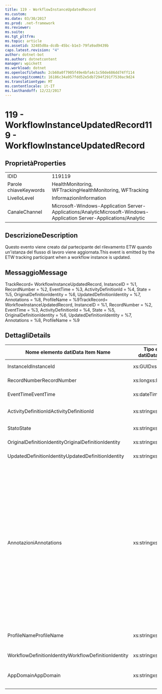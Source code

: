 ```yaml
---
title: 119 - WorkflowInstanceUpdatedRecord
ms.custom: 
ms.date: 03/30/2017
ms.prod: .net-framework
ms.reviewer: 
ms.suite: 
ms.tgt_pltfrm: 
ms.topic: article
ms.assetid: 32485d0a-dcdb-45bc-b1e3-79fa9ad9439b
caps.latest.revision: "4"
author: dotnet-bot
ms.author: dotnetcontent
manager: wpickett
ms.workload: dotnet
ms.openlocfilehash: 2cb60a0f7905f49e4bfa4c1c50de686dd74ff114
ms.sourcegitcommit: 16186c34a957fdd52e5db7294f291f7530ac9d24
ms.translationtype: MT
ms.contentlocale: it-IT
ms.lasthandoff: 12/22/2017
---
```

# <a name="119---workflowinstanceupdatedrecord"></a><span data-ttu-id="a36c6-102">119 - WorkflowInstanceUpdatedRecord</span><span class="sxs-lookup"><span data-stu-id="a36c6-102">119 - WorkflowInstanceUpdatedRecord</span></span>
## <a name="properties"></a><span data-ttu-id="a36c6-103">Proprietà</span><span class="sxs-lookup"><span data-stu-id="a36c6-103">Properties</span></span>  
  
|||  
|-|-|  
|<span data-ttu-id="a36c6-104">ID</span><span class="sxs-lookup"><span data-stu-id="a36c6-104">ID</span></span>|<span data-ttu-id="a36c6-105">119</span><span class="sxs-lookup"><span data-stu-id="a36c6-105">119</span></span>|  
|<span data-ttu-id="a36c6-106">Parole chiave</span><span class="sxs-lookup"><span data-stu-id="a36c6-106">Keywords</span></span>|<span data-ttu-id="a36c6-107">HealthMonitoring, WFTracking</span><span class="sxs-lookup"><span data-stu-id="a36c6-107">HealthMonitoring, WFTracking</span></span>|  
|<span data-ttu-id="a36c6-108">Livello</span><span class="sxs-lookup"><span data-stu-id="a36c6-108">Level</span></span>|<span data-ttu-id="a36c6-109">Informazioni</span><span class="sxs-lookup"><span data-stu-id="a36c6-109">Information</span></span>|  
|<span data-ttu-id="a36c6-110">Canale</span><span class="sxs-lookup"><span data-stu-id="a36c6-110">Channel</span></span>|<span data-ttu-id="a36c6-111">Microsoft-Windows-Application Server-Applications/Analytic</span><span class="sxs-lookup"><span data-stu-id="a36c6-111">Microsoft-Windows-Application Server-Applications/Analytic</span></span>|  
  
## <a name="description"></a><span data-ttu-id="a36c6-112">Descrizione</span><span class="sxs-lookup"><span data-stu-id="a36c6-112">Description</span></span>  
 <span data-ttu-id="a36c6-113">Questo evento viene creato dal partecipante del rilevamento ETW quando un'istanza del flusso di lavoro viene aggiornata.</span><span class="sxs-lookup"><span data-stu-id="a36c6-113">This event is emitted by the ETW tracking participant when a workflow instance is updated.</span></span>  
  
## <a name="message"></a><span data-ttu-id="a36c6-114">Messaggio</span><span class="sxs-lookup"><span data-stu-id="a36c6-114">Message</span></span>  
 <span data-ttu-id="a36c6-115">TrackRecord= WorkflowInstanceUpdatedRecord, InstanceID = %1, RecordNumber = %2, EventTime = %3, ActivityDefinitionId = %4, State = %5, OriginalDefinitionIdentity = %6, UpdatedDefinitionIdentity = %7, Annotations = %8, ProfileName = %9</span><span class="sxs-lookup"><span data-stu-id="a36c6-115">TrackRecord= WorkflowInstanceUpdatedRecord, InstanceID = %1, RecordNumber = %2, EventTime = %3, ActivityDefinitionId = %4, State = %5, OriginalDefinitionIdentity = %6, UpdatedDefinitionIdentity = %7, Annotations = %8, ProfileName = %9</span></span>  
  
## <a name="details"></a><span data-ttu-id="a36c6-116">Dettagli</span><span class="sxs-lookup"><span data-stu-id="a36c6-116">Details</span></span>  
  
|<span data-ttu-id="a36c6-117">Nome elemento dati</span><span class="sxs-lookup"><span data-stu-id="a36c6-117">Data Item Name</span></span>|<span data-ttu-id="a36c6-118">Tipo elemento dati</span><span class="sxs-lookup"><span data-stu-id="a36c6-118">Data Item Type</span></span>|<span data-ttu-id="a36c6-119">Descrizione</span><span class="sxs-lookup"><span data-stu-id="a36c6-119">Description</span></span>|  
|--------------------|--------------------|-----------------|  
|<span data-ttu-id="a36c6-120">InstanceId</span><span class="sxs-lookup"><span data-stu-id="a36c6-120">InstanceId</span></span>|<span data-ttu-id="a36c6-121">xs:GUID</span><span class="sxs-lookup"><span data-stu-id="a36c6-121">xs:GUID</span></span>|<span data-ttu-id="a36c6-122">ID istanza del flusso di lavoro.</span><span class="sxs-lookup"><span data-stu-id="a36c6-122">The instance id for the workflow</span></span>|  
|<span data-ttu-id="a36c6-123">RecordNumber</span><span class="sxs-lookup"><span data-stu-id="a36c6-123">RecordNumber</span></span>|<span data-ttu-id="a36c6-124">xs:long</span><span class="sxs-lookup"><span data-stu-id="a36c6-124">xs:long</span></span>|<span data-ttu-id="a36c6-125">Numero di sequenza del record creato.</span><span class="sxs-lookup"><span data-stu-id="a36c6-125">The sequence number of the emitted record</span></span>|  
|<span data-ttu-id="a36c6-126">EventTime</span><span class="sxs-lookup"><span data-stu-id="a36c6-126">EventTime</span></span>|<span data-ttu-id="a36c6-127">xs:dateTime</span><span class="sxs-lookup"><span data-stu-id="a36c6-127">xs:dateTime</span></span>|<span data-ttu-id="a36c6-128">Ora di creazione dell'evento in UTC.</span><span class="sxs-lookup"><span data-stu-id="a36c6-128">The time in UTC when the event was emitted</span></span>|  
|<span data-ttu-id="a36c6-129">ActivityDefinitionId</span><span class="sxs-lookup"><span data-stu-id="a36c6-129">ActivityDefinitionId</span></span>|<span data-ttu-id="a36c6-130">xs:string</span><span class="sxs-lookup"><span data-stu-id="a36c6-130">xs:string</span></span>|<span data-ttu-id="a36c6-131">Nome dell'attività radice nel flusso di lavoro.</span><span class="sxs-lookup"><span data-stu-id="a36c6-131">The name of the root activity in the workflow</span></span>|  
|<span data-ttu-id="a36c6-132">Stato</span><span class="sxs-lookup"><span data-stu-id="a36c6-132">State</span></span>|<span data-ttu-id="a36c6-133">xs:string</span><span class="sxs-lookup"><span data-stu-id="a36c6-133">xs:string</span></span>|<span data-ttu-id="a36c6-134">Stato corrente del flusso di lavoro.</span><span class="sxs-lookup"><span data-stu-id="a36c6-134">The current state of the Workflow.</span></span>|  
|<span data-ttu-id="a36c6-135">OriginalDefinitionIdentity</span><span class="sxs-lookup"><span data-stu-id="a36c6-135">OriginalDefinitionIdentity</span></span>|<span data-ttu-id="a36c6-136">xs:string</span><span class="sxs-lookup"><span data-stu-id="a36c6-136">xs:string</span></span>|<span data-ttu-id="a36c6-137">ID definizione originale del flusso di lavoro</span><span class="sxs-lookup"><span data-stu-id="a36c6-137">The original workflow definition id</span></span>|  
|<span data-ttu-id="a36c6-138">UpdatedDefinitionIdentity</span><span class="sxs-lookup"><span data-stu-id="a36c6-138">UpdatedDefinitionIdentity</span></span>|<span data-ttu-id="a36c6-139">xs:string</span><span class="sxs-lookup"><span data-stu-id="a36c6-139">xs:string</span></span>|<span data-ttu-id="a36c6-140">ID definizione aggiornata del flusso di lavoro</span><span class="sxs-lookup"><span data-stu-id="a36c6-140">The updated workflow definition id</span></span>|  
|<span data-ttu-id="a36c6-141">Annotazioni</span><span class="sxs-lookup"><span data-stu-id="a36c6-141">Annotations</span></span>|<span data-ttu-id="a36c6-142">xs:string</span><span class="sxs-lookup"><span data-stu-id="a36c6-142">xs:string</span></span>|<span data-ttu-id="a36c6-143">Annotazioni aggiunte a questo evento.</span><span class="sxs-lookup"><span data-stu-id="a36c6-143">The annotations that were added to this event.</span></span> <span data-ttu-id="a36c6-144">I valori vengono archiviati in un elemento xml nel formato \<elementi >\< nome elemento = "Nomeannotazione" Type = "> Valoreannotazione\</item > \< /items >.</span><span class="sxs-lookup"><span data-stu-id="a36c6-144">The values are stored in an xml element in the format \<items>\< item name = "annotationName" type="System.String">annotationValue\</item>\</items>.</span></span> <span data-ttu-id="a36c6-145">Se viene specificata alcuna annotazione, la stringa contiene \<elementi / >.</span><span class="sxs-lookup"><span data-stu-id="a36c6-145">If no annotations are specified then the string contains \<items/>.</span></span> <span data-ttu-id="a36c6-146">La dimensione dell'evento ETW è limitata da quella del buffer ETW o dal payload massimo per un evento ETW.</span><span class="sxs-lookup"><span data-stu-id="a36c6-146">The ETW event size is limited by the ETW buffer size or the max payload for an ETW event.</span></span> <span data-ttu-id="a36c6-147">Se la dimensione dell'evento supera i limiti ETW, l'evento viene troncato eliminando le annotazioni e sostituendo il valore di annotazione con \<elementi >...  \< /items >.</span><span class="sxs-lookup"><span data-stu-id="a36c6-147">If the size of the event exceeds the ETW limits, then the event is truncated by dropping the annotations and replacing the annotation value with \<items>...\</items>.</span></span>|  
|<span data-ttu-id="a36c6-148">ProfileName</span><span class="sxs-lookup"><span data-stu-id="a36c6-148">ProfileName</span></span>|<span data-ttu-id="a36c6-149">xs:string</span><span class="sxs-lookup"><span data-stu-id="a36c6-149">xs:string</span></span>|<span data-ttu-id="a36c6-150">Nome o profilo di rilevamento che ha determinato la creazione di questo evento.</span><span class="sxs-lookup"><span data-stu-id="a36c6-150">The name or the tracking profile that resulted in this event being emitted</span></span>|  
|<span data-ttu-id="a36c6-151">WorkflowDefinitionIdentity</span><span class="sxs-lookup"><span data-stu-id="a36c6-151">WorkflowDefinitionIdentity</span></span>|<span data-ttu-id="a36c6-152">xs:string</span><span class="sxs-lookup"><span data-stu-id="a36c6-152">xs:string</span></span>|<span data-ttu-id="a36c6-153">ID della definizione del flusso di lavoro</span><span class="sxs-lookup"><span data-stu-id="a36c6-153">The workflow definition id</span></span>|  
|<span data-ttu-id="a36c6-154">AppDomain</span><span class="sxs-lookup"><span data-stu-id="a36c6-154">AppDomain</span></span>|<span data-ttu-id="a36c6-155">xs:string</span><span class="sxs-lookup"><span data-stu-id="a36c6-155">xs:string</span></span>|<span data-ttu-id="a36c6-156">Stringa restituita da AppDomain.CurrentDomain.FriendlyName.</span><span class="sxs-lookup"><span data-stu-id="a36c6-156">The string returned by AppDomain.CurrentDomain.FriendlyName.</span></span>|
